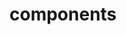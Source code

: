 <!-- Space: Projects -->
<!-- Parent: EmailSignature -->
<!-- Title: Components EmailSignature -->

<!-- Label: EmailSignature -->
<!-- Label: Project -->
<!-- Label: Components -->
<!-- Include: disclaimer.md -->
<!-- Include: ac:toc -->

# components
